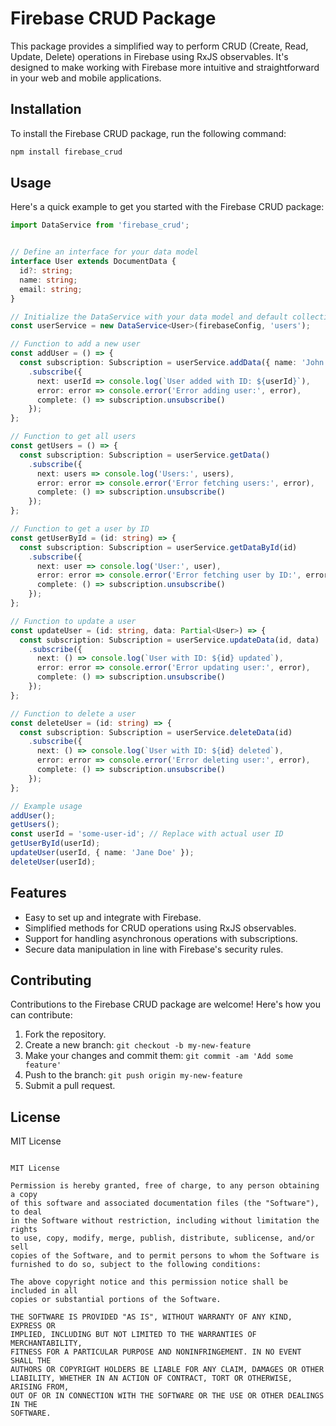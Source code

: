 # Firebase CRUD Package

This package provides a simplified way to perform CRUD (Create, Read, Update, Delete) operations in Firebase using RxJS observables. It's designed to make working with Firebase more intuitive and straightforward in your web and mobile applications.

## Installation

To install the Firebase CRUD package, run the following command:

```sh
npm install firebase_crud
```

## Usage

Here's a quick example to get you started with the Firebase CRUD package:

```typescript
import DataService from 'firebase_crud';


// Define an interface for your data model
interface User extends DocumentData {
  id?: string;
  name: string;
  email: string;
}

// Initialize the DataService with your data model and default collection
const userService = new DataService<User>(firebaseConfig, 'users');

// Function to add a new user
const addUser = () => {
  const subscription: Subscription = userService.addData({ name: 'John Doe', email: 'john.doe@example.com' })
    .subscribe({
      next: userId => console.log(`User added with ID: ${userId}`),
      error: error => console.error('Error adding user:', error),
      complete: () => subscription.unsubscribe()
    });
};

// Function to get all users
const getUsers = () => {
  const subscription: Subscription = userService.getData()
    .subscribe({
      next: users => console.log('Users:', users),
      error: error => console.error('Error fetching users:', error),
      complete: () => subscription.unsubscribe()
    });
};

// Function to get a user by ID
const getUserById = (id: string) => {
  const subscription: Subscription = userService.getDataById(id)
    .subscribe({
      next: user => console.log('User:', user),
      error: error => console.error('Error fetching user by ID:', error),
      complete: () => subscription.unsubscribe()
    });
};

// Function to update a user
const updateUser = (id: string, data: Partial<User>) => {
  const subscription: Subscription = userService.updateData(id, data)
    .subscribe({
      next: () => console.log(`User with ID: ${id} updated`),
      error: error => console.error('Error updating user:', error),
      complete: () => subscription.unsubscribe()
    });
};

// Function to delete a user
const deleteUser = (id: string) => {
  const subscription: Subscription = userService.deleteData(id)
    .subscribe({
      next: () => console.log(`User with ID: ${id} deleted`),
      error: error => console.error('Error deleting user:', error),
      complete: () => subscription.unsubscribe()
    });
};

// Example usage
addUser();
getUsers();
const userId = 'some-user-id'; // Replace with actual user ID
getUserById(userId);
updateUser(userId, { name: 'Jane Doe' });
deleteUser(userId);
```

## Features

- Easy to set up and integrate with Firebase.
- Simplified methods for CRUD operations using RxJS observables.
- Support for handling asynchronous operations with subscriptions.
- Secure data manipulation in line with Firebase's security rules.

## Contributing

Contributions to the Firebase CRUD package are welcome! Here's how you can contribute:

1. Fork the repository.
2. Create a new branch: `git checkout -b my-new-feature`
3. Make your changes and commit them: `git commit -am 'Add some feature'`
4. Push to the branch: `git push origin my-new-feature`
5. Submit a pull request.

## License

MIT License

```

MIT License

Permission is hereby granted, free of charge, to any person obtaining a copy
of this software and associated documentation files (the "Software"), to deal
in the Software without restriction, including without limitation the rights
to use, copy, modify, merge, publish, distribute, sublicense, and/or sell
copies of the Software, and to permit persons to whom the Software is
furnished to do so, subject to the following conditions:

The above copyright notice and this permission notice shall be included in all
copies or substantial portions of the Software.

THE SOFTWARE IS PROVIDED "AS IS", WITHOUT WARRANTY OF ANY KIND, EXPRESS OR
IMPLIED, INCLUDING BUT NOT LIMITED TO THE WARRANTIES OF MERCHANTABILITY,
FITNESS FOR A PARTICULAR PURPOSE AND NONINFRINGEMENT. IN NO EVENT SHALL THE
AUTHORS OR COPYRIGHT HOLDERS BE LIABLE FOR ANY CLAIM, DAMAGES OR OTHER
LIABILITY, WHETHER IN AN ACTION OF CONTRACT, TORT OR OTHERWISE, ARISING FROM,
OUT OF OR IN CONNECTION WITH THE SOFTWARE OR THE USE OR OTHER DEALINGS IN THE
SOFTWARE.
```
